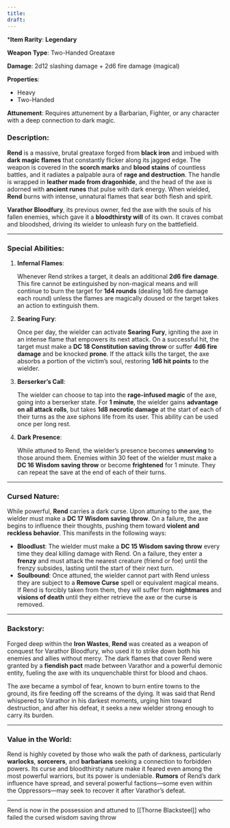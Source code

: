 ```yaml
---
title: 
draft:
---
```

***Item Rarity**: **Legendary**

**Weapon Type**: Two-Handed Greataxe

**Damage**: 2d12 slashing damage + 2d6 fire damage (magical)

**Properties**:

- Heavy
- Two-Handed

**Attunement**: Requires attunement by a Barbarian, Fighter, or any character with a deep connection to dark magic.



### **Description**:

**Rend** is a massive, brutal greataxe forged from **black iron** and imbued with **dark magic flames** that constantly flicker along its jagged edge. The weapon is covered in the **scorch marks** and **blood stains** of countless battles, and it radiates a palpable aura of **rage and destruction**. The handle is wrapped in **leather made from dragonhide**, and the head of the axe is adorned with **ancient runes** that pulse with dark energy. When wielded, **Rend** burns with intense, unnatural flames that sear both flesh and spirit.

**Varathor Bloodfury**, its previous owner, fed the axe with the souls of his fallen enemies, which gave it a **bloodthirsty will** of its own. It craves combat and bloodshed, driving its wielder to unleash fury on the battlefield.

---

### **Special Abilities**:

1. **Infernal Flames**:
    
    Whenever Rend strikes a target, it deals an additional **2d6 fire damage**. This fire cannot be extinguished by non-magical means and will continue to burn the target for **1d4 rounds** (dealing 1d6 fire damage each round) unless the flames are magically doused or the target takes an action to extinguish them.
    
2. **Searing Fury**:
    
    Once per day, the wielder can activate **Searing Fury**, igniting the axe in an intense flame that empowers its next attack. On a successful hit, the target must make a **DC 18 Constitution saving throw** or suffer **4d6 fire damage** and be knocked **prone**. If the attack kills the target, the axe absorbs a portion of the victim’s soul, restoring **1d6 hit points** to the wielder.
    
3. **Berserker’s Call**:
    
    The wielder can choose to tap into the **rage-infused magic** of the axe, going into a berserker state. For **1 minute**, the wielder gains **advantage on all attack rolls**, but takes **1d8 necrotic damage** at the start of each of their turns as the axe siphons life from its user. This ability can be used once per long rest.
    
4. **Dark Presence**:
    
    While attuned to Rend, the wielder’s presence becomes **unnerving** to those around them. Enemies within 30 feet of the wielder must make a **DC 16 Wisdom saving throw** or become **frightened** for 1 minute. They can repeat the save at the end of each of their turns.
    

---

### **Cursed Nature**:

While powerful, **Rend** carries a dark curse. Upon attuning to the axe, the wielder must make a **DC 17 Wisdom saving throw**. On a failure, the axe begins to influence their thoughts, pushing them toward **violent and reckless behavior**. This manifests in the following ways:

- **Bloodlust**: The wielder must make a **DC 15 Wisdom saving throw** every time they deal killing damage with Rend. On a failure, they enter a **frenzy** and must attack the nearest creature (friend or foe) until the frenzy subsides, lasting until the start of their next turn.
- **Soulbound**: Once attuned, the wielder cannot part with Rend unless they are subject to a **Remove Curse** spell or equivalent magical means. If Rend is forcibly taken from them, they will suffer from **nightmares** and **visions of death** until they either retrieve the axe or the curse is removed.

---

### **Backstory**:

Forged deep within the **Iron Wastes**, **Rend** was created as a weapon of conquest for Varathor Bloodfury, who used it to strike down both his enemies and allies without mercy. The dark flames that cover Rend were granted by a **fiendish pact** made between Varathor and a powerful demonic entity, fueling the axe with its unquenchable thirst for blood and chaos.

The axe became a symbol of fear, known to burn entire towns to the ground, its fire feeding off the screams of the dying. It was said that Rend whispered to Varathor in his darkest moments, urging him toward destruction, and after his defeat, it seeks a new wielder strong enough to carry its burden.

---

### **Value in the World**:

Rend is highly coveted by those who walk the path of darkness, particularly **warlocks**, **sorcerers**, and **barbarians** seeking a connection to forbidden powers. Its curse and bloodthirsty nature make it feared even among the most powerful warriors, but its power is undeniable. **Rumors** of Rend’s dark influence have spread, and several powerful factions—some even within the Oppressors—may seek to recover it after Varathor’s defeat.

---

Rend is now in the possession and attuned to [[Thorne Blacksteel]] who failed the cursed wisdom saving throw